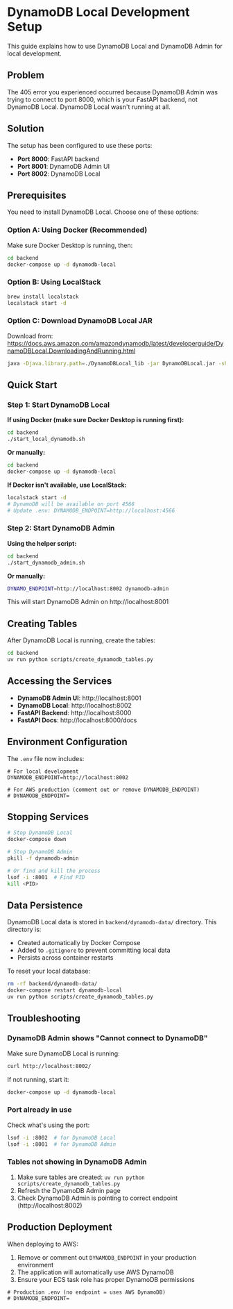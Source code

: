 # DynamoDB Local Development Setup

This guide explains how to use DynamoDB Local and DynamoDB Admin for local development.

## Problem

The 405 error you experienced occurred because DynamoDB Admin was trying to connect to port 8000, which is your FastAPI backend, not DynamoDB Local. DynamoDB Local wasn't running at all.

## Solution

The setup has been configured to use these ports:
- **Port 8000**: FastAPI backend
- **Port 8001**: DynamoDB Admin UI
- **Port 8002**: DynamoDB Local

## Prerequisites

You need to install DynamoDB Local. Choose one of these options:

### Option A: Using Docker (Recommended)

Make sure Docker Desktop is running, then:
```bash
cd backend
docker-compose up -d dynamodb-local
```

### Option B: Using LocalStack

```bash
brew install localstack
localstack start -d
```

### Option C: Download DynamoDB Local JAR

Download from: https://docs.aws.amazon.com/amazondynamodb/latest/developerguide/DynamoDBLocal.DownloadingAndRunning.html

```bash
java -Djava.library.path=./DynamoDBLocal_lib -jar DynamoDBLocal.jar -sharedDb -port 8002
```

## Quick Start

### Step 1: Start DynamoDB Local

**If using Docker (make sure Docker Desktop is running first):**
```bash
cd backend
./start_local_dynamodb.sh
```

**Or manually:**
```bash
cd backend
docker-compose up -d dynamodb-local
```

**If Docker isn't available, use LocalStack:**
```bash
localstack start -d
# DynamoDB will be available on port 4566
# Update .env: DYNAMODB_ENDPOINT=http://localhost:4566
```

### Step 2: Start DynamoDB Admin

**Using the helper script:**
```bash
cd backend
./start_dynamodb_admin.sh
```

**Or manually:**
```bash
DYNAMO_ENDPOINT=http://localhost:8002 dynamodb-admin
```

This will start DynamoDB Admin on http://localhost:8001

## Creating Tables

After DynamoDB Local is running, create the tables:

```bash
cd backend
uv run python scripts/create_dynamodb_tables.py
```

## Accessing the Services

- **DynamoDB Admin UI**: http://localhost:8001
- **DynamoDB Local**: http://localhost:8002
- **FastAPI Backend**: http://localhost:8000
- **FastAPI Docs**: http://localhost:8000/docs

## Environment Configuration

The `.env` file now includes:

```env
# For local development
DYNAMODB_ENDPOINT=http://localhost:8002

# For AWS production (comment out or remove DYNAMODB_ENDPOINT)
# DYNAMODB_ENDPOINT=
```

## Stopping Services

```bash
# Stop DynamoDB Local
docker-compose down

# Stop DynamoDB Admin
pkill -f dynamodb-admin

# Or find and kill the process
lsof -i :8001  # Find PID
kill <PID>
```

## Data Persistence

DynamoDB Local data is stored in `backend/dynamodb-data/` directory. This directory is:
- Created automatically by Docker Compose
- Added to `.gitignore` to prevent committing local data
- Persists across container restarts

To reset your local database:
```bash
rm -rf backend/dynamodb-data/
docker-compose restart dynamodb-local
uv run python scripts/create_dynamodb_tables.py
```

## Troubleshooting

### DynamoDB Admin shows "Cannot connect to DynamoDB"

Make sure DynamoDB Local is running:
```bash
curl http://localhost:8002/
```

If not running, start it:
```bash
docker-compose up -d dynamodb-local
```

### Port already in use

Check what's using the port:
```bash
lsof -i :8002  # for DynamoDB Local
lsof -i :8001  # for DynamoDB Admin
```

### Tables not showing in DynamoDB Admin

1. Make sure tables are created: `uv run python scripts/create_dynamodb_tables.py`
2. Refresh the DynamoDB Admin page
3. Check DynamoDB Admin is pointing to correct endpoint (http://localhost:8002)

## Production Deployment

When deploying to AWS:

1. Remove or comment out `DYNAMODB_ENDPOINT` in your production environment
2. The application will automatically use AWS DynamoDB
3. Ensure your ECS task role has proper DynamoDB permissions

```env
# Production .env (no endpoint = uses AWS DynamoDB)
# DYNAMODB_ENDPOINT=
```
